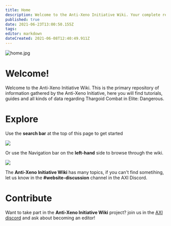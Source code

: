 ```yaml
---
title: Home
description: Welcome to the Anti-Xeno Initiative Wiki. Your complete repository for Anti-Xeno Combat.
published: true
date: 2021-06-23T13:00:50.155Z
tags: 
editor: markdown
dateCreated: 2021-06-08T12:40:49.911Z
---
```


![home.jpg](/img/home.jpg)

# Welcome!

Welcome to the Anti-Xeno Initiative Wiki. This is the primary repository of information gathered by the Anti-Xeno Initiative, here you will find tutorials, guides and all kinds of data regarding Thargoid Combat in Elite: Dangerous.


# Explore

Use the **search bar** at the top of this page to get started

![](/img/2021-06-21_15_15_32-home___anti-xeno_initiative_wiki_-_beta.png)

Or use the Navigation bar on the **left-hand** side to browse through the wiki.

![](/img/2021-06-21_15_17_34-home___anti-xeno_initiative_wiki_-_beta.png)

The **Anti-Xeno Initiative Wiki** has many topics, if you can't find sometihing, let us know in the **#website-discussion** channel in the AXI Discord.

# Contribute

Want to take part in the **Anti-Xeno Initiative Wiki** project? join us in the [AXI discord](https://discord.gg/antixenoinitiative) and ask about becoming an editor!
